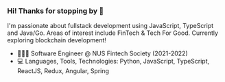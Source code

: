 ### Hi! Thanks for stopping by 👋

I'm passionate about fullstack development using JavaScript, TypeScript and Java/Go. Areas of interest include FinTech & Tech For Good. Currently exploring blockchain development!

- 👩🏻‍💻  Software Engineer @ NUS Fintech Society (2021-2022)
- :computer: Languages, Tools, Technologies: Python, JavaScript, TypeScript, ReactJS, Redux, Angular, Spring

<!--
**xinyitay/xinyitay** is a ✨ _special_ ✨ repository because its `README.md` (this file) appears on your GitHub profile.

Here are some ideas to get you started:

- 🔭 I’m currently working on ...
- 🌱 I’m currently learning ...
- 👯 I’m looking to collaborate on ...
- 🤔 I’m looking for help with ...
- 💬 Ask me about ...
- 📫 How to reach me: ...
- 😄 Pronouns: ...
- ⚡ Fun fact: ...

-->
